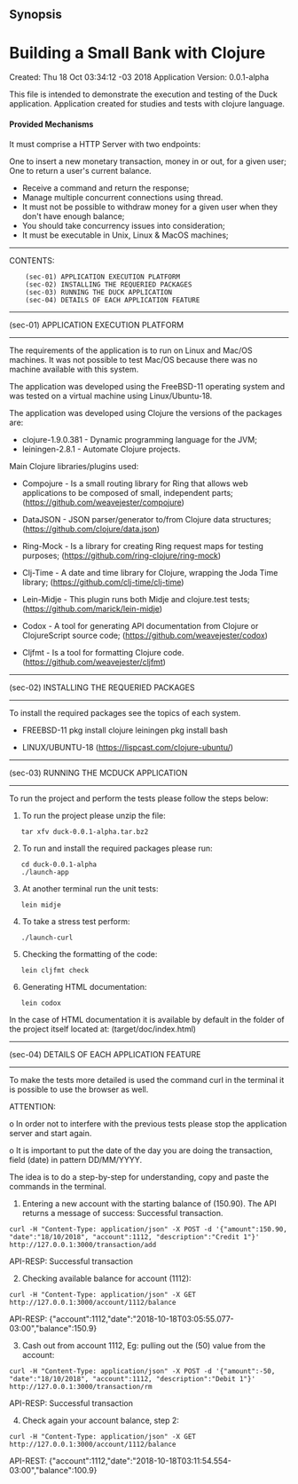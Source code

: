 ## Synopsis
# Building a Small Bank with Clojure

Created: Thu 18 Oct 03:34:12 -03 2018
Application Version: 0.0.1-alpha

This file is intended to demonstrate the execution and testing of the Duck application. Application created for studies and 
tests with clojure language.

#### Provided Mechanisms ####

It must comprise a HTTP Server with two endpoints:

One to insert a new monetary transaction, money in or out, for a given user;
One to return a user's current balance.

* Receive a command and return the response;
* Manage multiple concurrent connections using thread.
* It must not be possible to withdraw money for a given user when they don't have enough balance;
* You should take concurrency issues into consideration;
* It must be executable in Unix, Linux & MacOS machines;

_________________________________________________________________________________

CONTENTS:

        (sec-01) APPLICATION EXECUTION PLATFORM
        (sec-02) INSTALLING THE REQUERIED PACKAGES
        (sec-03) RUNNING THE DUCK APPLICATION
        (sec-04) DETAILS OF EACH APPLICATION FEATURE
        
__________________________________________________________________________

(sec-01) APPLICATION EXECUTION PLATFORM
__________________________________________________________________________

The requirements of the application is to run on Linux and Mac/OS machines.
It was not possible to test Mac/OS because there was no machine available
with this system.

The application was developed using the FreeBSD-11 operating system and was
tested on a virtual machine using Linux/Ubuntu-18.

The application was developed using Clojure the versions of the packages
are:

* clojure-1.9.0.381 - Dynamic programming language for the JVM;
* leiningen-2.8.1 - Automate Clojure projects.

Main Clojure libraries/plugins used:

* Compojure - Is a small routing library for Ring that allows web
  applications to be composed of small, independent parts;
  (https://github.com/weavejester/compojure)

* DataJSON - JSON parser/generator to/from Clojure data structures;
  (https://github.com/clojure/data.json)

* Ring-Mock - Is a library for creating Ring request maps for testing
  purposes; (https://github.com/ring-clojure/ring-mock)

* Clj-Time - A date and time library for Clojure, wrapping the Joda Time
  library; (https://github.com/clj-time/clj-time)

* Lein-Midje - This plugin runs both Midje and clojure.test tests;
  (https://github.com/marick/lein-midje)

* Codox - A tool for generating API documentation from Clojure or
  ClojureScript source code; (https://github.com/weavejester/codox)

* Cljfmt - Is a tool for formatting Clojure code.
  (https://github.com/weavejester/cljfmt)

__________________________________________________________________________

(sec-02) INSTALLING THE REQUERIED PACKAGES
__________________________________________________________________________

To install the required packages see the topics of each system.

* FREEBSD-11
   pkg install clojure leiningen
   pkg install bash

* LINUX/UBUNTU-18
   (https://lispcast.com/clojure-ubuntu/)

__________________________________________________________________________

(sec-03) RUNNING THE MCDUCK APPLICATION
__________________________________________________________________________

To run the project and perform the tests please follow the steps below:

1) To run the project please unzip the file:

```shell
   tar xfv duck-0.0.1-alpha.tar.bz2
```

2) To run and install the required packages please run:

```shell
   cd duck-0.0.1-alpha
   ./launch-app
```

3) At another terminal run the unit tests:

```shell
   lein midje
```

4) To take a stress test perform:

```shell
   ./launch-curl
```

5) Checking the formatting of the code:

```shell
   lein cljfmt check
```

6) Generating HTML documentation:

```shell
   lein codox
```

In the case of HTML documentation it is available by default in the folder
of the project itself located at: (target/doc/index.html)

__________________________________________________________________________

(sec-04) DETAILS OF EACH APPLICATION FEATURE
__________________________________________________________________________

To make the tests more detailed is used the command curl in the terminal
it is possible to use the browser as well.

ATTENTION:

  o In order not to interfere with the previous tests please stop the application
  server and start again.

  o It is important to put the date of the day you are doing the transaction,
  field (date) in pattern DD/MM/YYYY.

The idea is to do a step-by-step for understanding, copy and paste the commands
in the terminal.

 1) Entering a new account with the starting balance of (150.90). The API returns
   a message of success: Successful transaction.

```shell
curl -H "Content-Type: application/json" -X POST -d '{"amount":150.90, "date":"18/10/2018", "account":1112, "description":"Credit 1"}' http://127.0.0.1:3000/transaction/add
```
  API-RESP: Successful transaction

2) Checking available balance for account (1112):

```shell
curl -H "Content-Type: application/json" -X GET http://127.0.0.1:3000/account/1112/balance
```
  API-RESP: {"account":1112,"date":"2018-10-18T03:05:55.077-03:00","balance":150.9}

3) Cash out from account 1112, Eg: pulling out the (50) value from the account:

```shell
curl -H "Content-Type: application/json" -X POST -d '{"amount":-50, "date":"18/10/2018", "account":1112, "description":"Debit 1"}' http://127.0.0.1:3000/transaction/rm
```
  API-RESP: Successful transaction

4) Check again your account balance, step 2:

```shell
curl -H "Content-Type: application/json" -X GET http://127.0.0.1:3000/account/1112/balance
```
  API-REST: {"account":1112,"date":"2018-10-18T03:11:54.554-03:00","balance":100.9}
